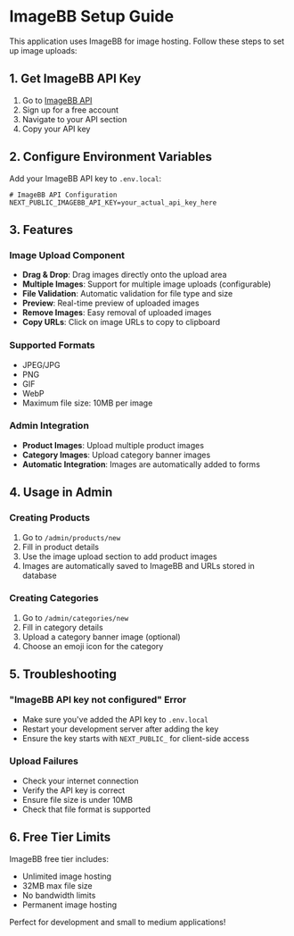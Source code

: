 # ImageBB Setup Guide

This application uses ImageBB for image hosting. Follow these steps to set up image uploads:

## 1. Get ImageBB API Key

1. Go to [ImageBB API](https://api.imgbb.com/)
2. Sign up for a free account
3. Navigate to your API section
4. Copy your API key

## 2. Configure Environment Variables

Add your ImageBB API key to `.env.local`:

```env
# ImageBB API Configuration
NEXT_PUBLIC_IMAGEBB_API_KEY=your_actual_api_key_here
```

## 3. Features

### Image Upload Component
- **Drag & Drop**: Drag images directly onto the upload area
- **Multiple Images**: Support for multiple image uploads (configurable)
- **File Validation**: Automatic validation for file type and size
- **Preview**: Real-time preview of uploaded images
- **Remove Images**: Easy removal of uploaded images
- **Copy URLs**: Click on image URLs to copy to clipboard

### Supported Formats
- JPEG/JPG
- PNG
- GIF
- WebP
- Maximum file size: 10MB per image

### Admin Integration
- **Product Images**: Upload multiple product images
- **Category Images**: Upload category banner images
- **Automatic Integration**: Images are automatically added to forms

## 4. Usage in Admin

### Creating Products
1. Go to `/admin/products/new`
2. Fill in product details
3. Use the image upload section to add product images
4. Images are automatically saved to ImageBB and URLs stored in database

### Creating Categories
1. Go to `/admin/categories/new`
2. Fill in category details
3. Upload a category banner image (optional)
4. Choose an emoji icon for the category

## 5. Troubleshooting

### "ImageBB API key not configured" Error
- Make sure you've added the API key to `.env.local`
- Restart your development server after adding the key
- Ensure the key starts with `NEXT_PUBLIC_` for client-side access

### Upload Failures
- Check your internet connection
- Verify the API key is correct
- Ensure file size is under 10MB
- Check that file format is supported

## 6. Free Tier Limits

ImageBB free tier includes:
- Unlimited image hosting
- 32MB max file size
- No bandwidth limits
- Permanent image hosting

Perfect for development and small to medium applications!
